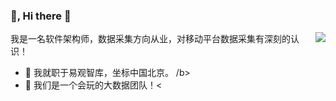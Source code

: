 ### 👻, Hi there 👋


<img align="right" src="https://github-readme-stats.vercel.app/api?username=hhhaiai&show_icons=true&icon_color=0366d6&text_color=24292e&bg_color=ffffff&hide_title=true&count_private=true&include_all_commits=true" />

我是一名软件架构师，数据采集方向从业，对移动平台数据采集有深刻的认识！

- 🔭 我就职于易观智库，坐标中国北京。 /b>
- 🌱 我们是一个会玩的大数据团队！<

<!--
**hhhaiai/hhhaiai** is a ✨ _special_ ✨ repository because its `README.md` (this file) appears on your GitHub profile.

Here are some ideas to get you started:

- 🔭 I’m currently working on ...
- 🌱 I’m currently learning ...
- 👯 I’m looking to collaborate on ...
- 🤔 I’m looking for help with ...
- 💬 Ask me about ...
- 📫 How to reach me: ...
- 😄 Pronouns: ...
- ⚡ Fun fact: ...
-->
